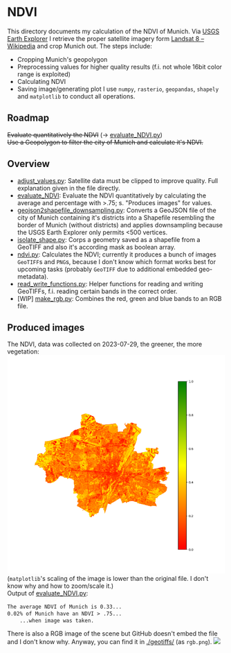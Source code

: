 # NDVI #
This directory documents my calculation of the NDVI of Munich. Via [USGS Earth Explorer](https://earthexplorer.usgs.gov/) I retrieve the proper satellite imagery form [Landsat 8 – Wikipedia](https://en.wikipedia.org/wiki/Landsat_8) and crop Munich out. The steps include:
  - Cropping Munich's geopolygon 
  - Preprocessing values for higher quality results (f.i. not whole 16bit color range is exploited)
  - Calculating NDVI
  - Saving image/generating plot
I use `numpy`, `rasterio`, `geopandas`, `shapely` and `matplotlib` to conduct all operations.

## Roadmap
~~Evaluate quantitatively the NDVI~~ (-> [evaluate_NDVI.py](./evaluate_NDVI.py))  
~~Use a Geopolygon to filter the city of Munich and calculate it's NDVI.~~

## Overview
- [adjust_values.py](./adjust_values.py): Satellite data must be clipped to improve quality. Full explanation given in the file directly.
- [evaluate_NDVI](./evaluate_NDVI.py): Evaluate the NDVI quantitatively by calculating the average and percentage with >.75; s. "Produces images" for values.
- [geojson2shapefile_downsampling.py](./geojson2shapefile_downsampling.py): Converts a GeoJSON file of the city of Munich containing it's districts into a Shapefile resembling the border of Munich (without districts) and applies downsampling because the USGS Earth Explorer only permits <500 vertices.
- [isolate_shape.py](./isolate_shape.py): Corps a geometry saved as a shapefile from a GeoTIFF and also it's according mask as boolean array.
- [ndvi.py](./ndvi.py): Calculates the NDVI; currently it produces a bunch of images `GeoTIFF`s and `PNG`s, because I don't know which format works best for upcoming tasks (probably `GeoTIFF` due to additional embedded geo-metadata).
- [read_write_functions.py](./read_write_functions.py): Helper functions for reading and writing GeoTIFFs, f.i. reading certain bands in the correct order.
- [WIP] [make_rgb.py](./make_rgb.py): Combines the red, green and blue bands to an RGB file.

## Produced images
The NDVI, data was collected on 2023-07-29, the greener, the more vegetation:
![](./USGS/image_working_dir/ndvi_2022-07-18/out/legend_cmap_ndvi.png)
(`matplotlib`'s scaling of the image is lower than the original file. I don't know why and how to zoom/scale it.)  
Output of [evaluate_NDVI.py](./evaluate_NDVI.py):
```text
The average NDVI of Munich is 0.33...
0.02% of Munich have an NDVI > .75...
    ...when image was taken.
```

There is also a RGB image of the scene but GitHub doesn't embed the file and I don't know why. Anyway, you can find it in [./geotiffs/](./geotiffs/) (as `rgb.png`).
![](./geotiffs/rgb.tiff)
